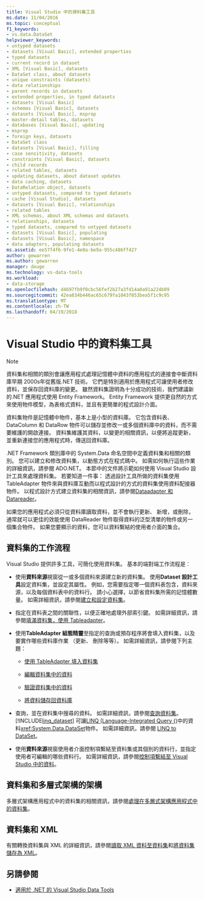```yaml
---
title: Visual Studio 中的資料集工具
ms.date: 11/04/2016
ms.topic: conceptual
f1_keywords:
- vs.data.DataSet
helpviewer_keywords:
- untyped datasets
- datasets [Visual Basic], extended properties
- typed datasets
- current record in dataset
- XML [Visual Basic], datasets
- DataSet class, about datasets
- unique constraints (datasets)
- data relationships
- parent records in datasets
- extended properties, in typed datasets
- datasets [Visual Basic]
- schemas [Visual Basic], datasets
- datasets [Visual Basic], msprop
- master-detail tables, datasets
- databases [Visual Basic], updating
- msprop
- foreign keys, datasets
- DataSet class
- datasets [Visual Basic], filling
- case sensitivity, datasets
- constraints [Visual Basic], datasets
- child records
- related tables, datasets
- updating datasets, about dataset updates
- data caching, datasets
- DataRelation object, datasets
- untyped datasets, compared to typed datasets
- cache [Visual Studio], datasets
- datasets [Visual Basic], relationships
- related tables
- XML schemas, about XML schemas and datasets
- relationships, datasets
- typed datasets, compared to untyped datasets
- datasets [Visual Basic], populating
- datasets [Visual Basic], namespace
- data adapters, populating datasets
ms.assetid: ee57f4f6-9fe1-4e0a-be9a-955c486ff427
author: gewarren
ms.author: gewarren
manager: douge
ms.technology: vs-data-tools
ms.workload:
- data-storage
ms.openlocfilehash: d4697fb9f0cbc56fef2b27a3fd14a0a91a224b09
ms.sourcegitcommit: 42ea834b446ac65c679fa1043f853bea5f1c9c95
ms.translationtype: MT
ms.contentlocale: zh-TW
ms.lasthandoff: 04/19/2018
---
```

# <a name="dataset-tools-in-visual-studio"></a>Visual Studio 中的資料集工具
> [!NOTE]
>  資料集和相關的類別會讓應用程式處理記憶體中資料的應用程式的連接會中斷資料庫早期 2000s年從舊版.NET 技術。 它們是特別適用於應用程式可讓使用者修改資料，並保存回資料庫的變更。 雖然資料集證明為十分成功的技術，我們建議新的.NET 應用程式使用 Entity Framework。 Entity Framework 提供更自然的方式來使用物件模型，為表格式資料，並且有更簡單的程式設計介面。

 資料集物件是記憶體中物件，基本上是小型的資料庫。 它包含資料表、 DataColumn 和 DataRow 物件可以儲存並修改一或多個資料庫中的資料，而不需要維護的開啟連接。 資料集維護其資料，以變更的相關資訊，以便將追蹤更新，並重新連接您的應用程式時，傳送回資料庫。

 .NET Framework 類別庫中的 System.Data 命名空間中定義資料集和相關的類別。 您可以建立和修改資料集，以動態方式在程式碼中。 如需如何執行這些作業的詳細資訊，請參閱 ADO.NET。 本節中的文件將示範如何使用 Visual Studio 設計工具來處理資料集。 若要知道一件事： 透過設計工具所做的資料集使用 TableAdapter 物件來與資料庫互動而以程式設計的方式的資料集使用資料配接器物件。 以程式設計方式建立資料集的相關資訊，請參閱[Dataadapter 和 Datareader](/dotnet/framework/data/adonet/dataadapters-and-datareaders)。

 如果您的應用程式必須只從資料庫讀取資料，並不會執行更新、 新增，或刪除，通常就可以更佳的效能使用 DataReader 物件取得資料的泛型清單的物件或另一個集合物件。 如果您要顯示的資料，您可以資料繫結的使用者介面的集合。

## <a name="dataset-workflow"></a>資料集的工作流程
 Visual Studio 提供許多工具，可簡化使用資料集。 基本的端對端工作流程是︰

-   使用**資料來源**視窗從一或多個資料來源建立新的資料集。 使用**Dataset 設計工具**設定資料集，並設定其屬性。 例如，您需要指定哪一個資料表包含，資料來源，以及每個資料表中的資料行。 請小心選擇，以節省資料集所需的記憶體數量。 如需詳細資訊，請參閱[建立和設定資料集](../data-tools/create-and-configure-datasets-in-visual-studio.md)。

-   指定在資料表之間的關聯性，以便正確地處理外部索引鍵。 如需詳細資訊，請參閱[填滿資料集，使用 Tableadapter](../data-tools/fill-datasets-by-using-tableadapters.md)。

-   使用**TableAdapter 組態精靈**至指定的查詢或預存程序將會填入資料集，以及要實作哪些資料庫作業 （更新、 刪除等等）。 如需詳細資訊，請參閱下列主題：

    -   [使用 TableAdapter 填入資料集](../data-tools/fill-datasets-by-using-tableadapters.md)

    -   [編輯資料集中的資料](../data-tools/edit-data-in-datasets.md)

    -   [驗證資料集中的資料](../data-tools/validate-data-in-datasets.md)

    -   [將資料儲存回資料庫](../data-tools/save-data-back-to-the-database.md)

-   查詢，並在資料集中搜尋的資料。 如需詳細資訊，請參閱[查詢資料集](../data-tools/query-datasets.md)。 [!INCLUDE[linq_dataset](../data-tools/includes/linq_dataset_md.md)] 可讓[LINQ (Language-Integrated Query ()](/dotnet/csharp/linq/)中的資料<xref:System.Data.DataSet>物件。 如需詳細資訊，請參閱 [LINQ to DataSet](/dotnet/framework/data/adonet/linq-to-dataset)。

-   使用**資料來源**視窗使用者介面控制項繫結至資料集或其個別的資料行，並指定使用者可編輯的哪些資料行。 如需詳細資訊，請參閱[控制項繫結至 Visual Studio 中的資料](../data-tools/bind-controls-to-data-in-visual-studio.md)。

## <a name="datasets-and-n-tier-architecture"></a>資料集和多層式架構的架構
 多層式架構應用程式中的資料集的相關資訊，請參閱[處理在多層式架構應用程式中的資料集](../data-tools/work-with-datasets-in-n-tier-applications.md)。

## <a name="datasets-and-xml"></a>資料集和 XML
 有關轉換資料集與 XML 的詳細資訊，請參閱[讀取 XML 資料至資料集](../data-tools/read-xml-data-into-a-dataset.md)和[將資料集儲存為 XML](../data-tools/save-a-dataset-as-xml.md)。

## <a name="see-also"></a>另請參閱

- [適用於 .NET 的 Visual Studio Data Tools](../data-tools/visual-studio-data-tools-for-dotnet.md)